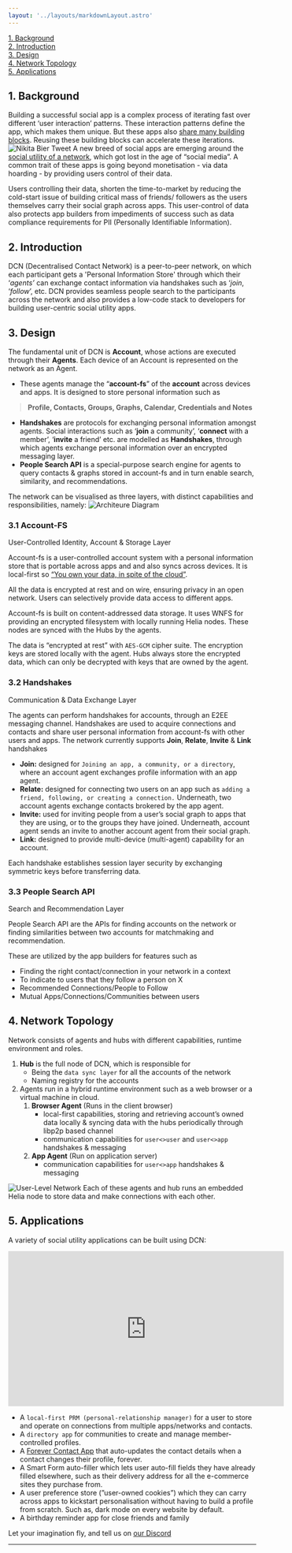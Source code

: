 ```yaml
---
layout: '../layouts/markdownLayout.astro'
---
```

<div class="text-sm">
  <a href="#1-background">1. Background</a></br>
  <a href="#2-introduction">2. Introduction</a></br>
  <a href="#3-design">3. Design</a></br>
  <a href="#4-network-topology">4. Network Topology</a></br>
  <a href="#5-applications">5. Applications</a>
</div>

## 1. Background
Building a successful social app is a complex process of iterating fast over different ‘user interaction’ patterns. These interaction patterns define the app, which makes them unique. But these apps also [share many building blocks](https://twitter.com/nikitabier/status/1661733445163417601?s=20). Reusing these building blocks can accelerate these iterations.  
![Nikita Bier Tweet](/reusableComponentsSocial.png)
A new breed of social apps are emerging around the [social utility of a network](https://www.workingtheorys.com/p/social-utility), which got lost in the age of “social media”. A common trait of these apps is going beyond   monetisation - via data hoarding - by providing users control of their data.

Users controlling their data, shorten the time-to-market by reducing the cold-start issue of building critical mass of friends/ followers as the users themselves carry their social graph across apps. This user-control of data also protects app builders from impediments of success such as data compliance requirements for PII (Personally Identifiable Information).

## 2. Introduction
DCN (Decentralised Contact Network) is a peer-to-peer network, on which each participant gets a 'Personal Information Store' through which their ‘*agents’* can exchange contact information via handshakes such as ‘*join*, ‘*follow*’, etc. DCN provides seamless people search to the participants across the network and also provides a low-code stack to developers for building user-centric social utility apps.

## 3. Design

The fundamental unit of DCN is **Account**, whose actions are executed through their **Agents**. Each device of an Account is represented on the network as an Agent.

- These agents manage the “**account-fs**” of the **account** across devices and apps. It is designed to store personal information such as
    
> **Profile, Contacts, Groups, Graphs, Calendar, Credentials and Notes**

- **Handshakes** are protocols for exchanging personal information amongst agents. Social interactions such as ‘**join** a community’, ‘**connect** with a member’, ‘**invite** a friend’ etc. are modelled as **Handshakes**, through which agents exchange personal information over an encrypted messaging layer.
- **People Search API** is a special-purpose search engine for agents to query contacts & graphs stored in account-fs and in turn enable search, similarity, and recommendations.

The network can be visualised as three layers, with distinct capabilities and responsibilities, namely:
![Architeure Diagram](/layers.png)

### **3.1 Account-FS**
<span class="text-orange-400 font-semibold">User-Controlled Identity, Account & Storage Layer</span> 

Account-fs is a user-controlled account system with a personal information store that is portable across apps and and also syncs across devices. It is local-first so [“You own your data, in spite of the cloud”](https://www.inkandswitch.com/local-first/).

All the data is encrypted at rest and on wire, ensuring privacy in an open network. Users can selectively provide data access to different apps. 

Account-fs is built on content-addressed data storage. It uses WNFS for providing an encrypted filesystem with locally running Helia nodes. These nodes are synced with the Hubs by the agents.

The data is “encrypted at rest” with `AES-GCM` cipher suite. The encryption keys are stored locally with the agent. Hubs always store the encrypted data, which can only be decrypted with keys that are owned by the agent.

### **3.2 Handshakes**
<span class="text-orange-400 font-semibold">Communication & Data Exchange Layer</span>

The agents can perform handshakes for accounts, through an E2EE messaging channel. Handshakes are used to acquire connections and contacts and share user personal information from account-fs with other users and apps. The network currently supports **Join**, **Relate**, **Invite** & **Link** handshakes

- **Join:** designed for `Joining an app, a community, or a directory`, where an account agent exchanges profile information with an app agent.
- **Relate:** designed for connecting two users on an app such as `adding a friend, following, or creating a connection.` Underneath, two account agents exchange contacts brokered by the app agent.
- **Invite:** used for inviting people from a user’s social graph to apps that they are using, or to the groups they have joined. Underneath, account agent sends an invite to another account agent from their social graph.
- **Link:** designed to provide multi-device (multi-agent) capability for an account.

Each handshake establishes session layer security by exchanging symmetric keys before transferring data.

### **3.3 People Search API**
<span class="text-orange-400 font-semibold">Search and Recommendation Layer</span>

People Search API are the APIs for finding accounts on the network or finding similarities between two accounts for matchmaking and recommendation.

These are utilized by the app builders for features such as 

- Finding the right contact/connection in your network in a context
- To indicate to users that they follow a person on X
- Recommended Connections/People to Follow
- Mutual Apps/Connections/Communities between users

## **4. Network Topology**

Network consists of agents and hubs with different capabilities, runtime environment and roles.

1. **Hub** is the full node of DCN, which is responsible for 
    - Being the `data sync layer` for all the accounts of the network
    - Naming registry for the accounts
2. Agents run in a hybrid runtime environment such as a web browser or a virtual machine in cloud.
    1. **Browser Agent** (Runs in the client browser)
        - local-first capabilities, storing and retrieving account’s owned data locally & syncing data with the hubs periodically through libp2p based channel
        - communication capabilities for `user<>user` and `user<>app` handshakes & messaging
    2. **App Agent** (Run on application server)
        - communication capabilities for `user<>app` handshakes & messaging

![User-Level Network](/user_level_network.png)
Each of these agents and hub runs an embedded Helia node to store data and make connections with each other.

## 5. Applications

A variety of social utility applications can be built using DCN:

<iframe width="560" height="315" src="https://www.youtube.com/embed/o_lrbkEE3y8?si=IicNiWFL2tW7K27F" title="YouTube video player" frameborder="0" allow="accelerometer; autoplay; clipboard-write; encrypted-media; gyroscope; picture-in-picture; web-share" allowfullscreen></iframe>

- A `local-first PRM (personal-relationship manager)` for a user to store and operate on connections from multiple apps/networks and contacts.
- A `directory app` for communities to create and manage member-controlled profiles.
- A [Forever Contact App](https://www.windley.com/liveweb/forever/forever.shtml) that auto-updates the contact details when a contact changes their profile, forever.
- A Smart Form auto-filler which lets user auto-fill fields they have already filled elsewhere, such as their delivery address for all the e-commerce sites they purchase from.
- A user preference store (”user-owned cookies”) which they can carry across apps to kickstart personalisation without having to build a profile from scratch. Such as, dark mode on every website by default.
- A birthday reminder app for close friends and family

Let your imagination fly, and tell us on [our Discord](https://discord.gg/PmzsJeembE)

---